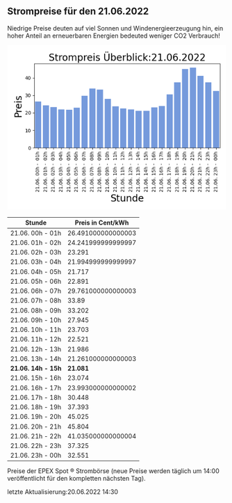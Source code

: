 
## Strompreise für den 21.06.2022

Niedrige Preise deuten auf viel Sonnen und Windenergieerzeugung hin, ein hoher Anteil an erneuerbaren Energien bedeuted weniger CO2 Verbrauch!

![Strompreis übersicht](imgs/strompreis_uebersicht.png)

| Stunde | Preis in Cent/kWh |
|---|---|
| 21.06. 00h -  01h | 26.491000000000003 | 
| 21.06. 01h -  02h | 24.241999999999997 | 
| 21.06. 02h -  03h | 23.291 | 
| 21.06. 03h -  04h | 21.994999999999997 | 
| 21.06. 04h -  05h | 21.717 | 
| 21.06. 05h -  06h | 22.891 | 
| 21.06. 06h -  07h | 29.761000000000003 | 
| 21.06. 07h -  08h | 33.89 | 
| 21.06. 08h -  09h | 33.202 | 
| 21.06. 09h -  10h | 27.945 | 
| 21.06. 10h -  11h | 23.703 | 
| 21.06. 11h -  12h | 22.521 | 
| 21.06. 12h -  13h | 21.986 | 
| 21.06. 13h -  14h | 21.261000000000003 | 
| **21.06. 14h -  15h** | **21.081** | 
| 21.06. 15h -  16h | 23.074 | 
| 21.06. 16h -  17h | 23.993000000000002 | 
| 21.06. 17h -  18h | 30.448 | 
| 21.06. 18h -  19h | 37.393 | 
| 21.06. 19h -  20h | 45.025 | 
| 21.06. 20h -  21h | 45.804 | 
| 21.06. 21h -  22h | 41.035000000000004 | 
| 21.06. 22h -  23h | 37.325 | 
| 21.06. 23h -  00h | 32.551 | 

Preise der EPEX Spot ® Strombörse (neue Preise werden täglich um 14:00 veröffentlicht für den kompletten nächsten Tag).

letzte Aktualisierung:20.06.2022 14:30